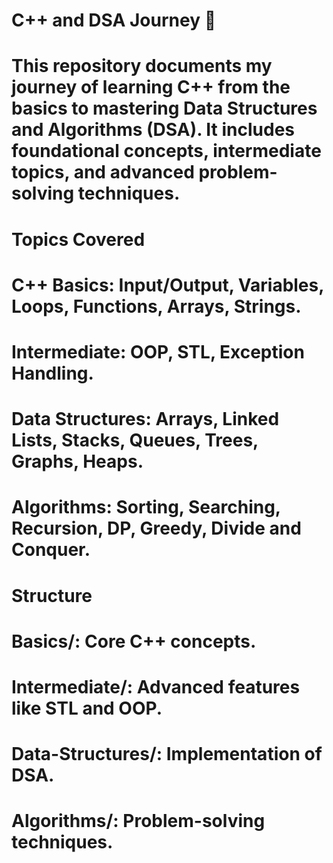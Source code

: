 # C++ and DSA Journey 🚀
# This repository documents my journey of learning C++ from the basics to mastering Data Structures and Algorithms (DSA). It includes foundational concepts, intermediate topics, and advanced problem-solving techniques.

# Topics Covered
# C++ Basics: Input/Output, Variables, Loops, Functions, Arrays, Strings.

# Intermediate: OOP, STL, Exception Handling.

# Data Structures: Arrays, Linked Lists, Stacks, Queues, Trees, Graphs, Heaps.

# Algorithms: Sorting, Searching, Recursion, DP, Greedy, Divide and Conquer.

# Structure
# Basics/: Core C++ concepts.
# Intermediate/: Advanced features like STL and OOP.
# Data-Structures/: Implementation of DSA.
# Algorithms/: Problem-solving techniques.
